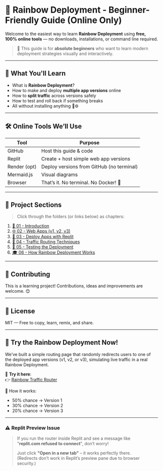 # 🌈 Rainbow Deployment - Beginner-Friendly Guide (Online Only)

Welcome to the easiest way to learn **Rainbow Deployment** using **free, 100% online tools** — no downloads, installations, or command line required.

> 🐣 This guide is for **absolute beginners** who want to learn modern deployment strategies visually and interactively.

---

## 🧠 What You'll Learn

- What is **Rainbow Deployment**?
- How to make and deploy **multiple app versions** online
- How to **split traffic** across versions safely
- How to test and roll back if something breaks
- All without installing anything 🚫⚙️

---

## 🛠 Online Tools We’ll Use

| Tool        | Purpose                                   |
|-------------|-------------------------------------------|
| GitHub      | Host this guide & code                    |
| Replit      | Create + host simple web app versions     |
| Render (opt)| Deploy versions from GitHub (no terminal) |
| Mermaid.js  | Visual diagrams                           |
| Browser     | That’s it. No terminal. No Docker! 🧼     |

---

## 📘 Project Sections

> Click through the folders (or links below) as chapters:

1. [📖 01 - Introduction](01-introduction/README.md)  
2. [🌐 02 - Web Apps (v1, v2, v3)](02-web-apps/README.md)  
3. [🚀 03 - Deploy Apps with Replit](03-deploy-with-replit/README.md)  
4. [🔀 04 - Traffic Routing Techniques](04-traffic-routing/README.md)  
5. [🧪 05 - Testing the Deployment](05-testing/README.md)  
6. [🎓 06 - How Rainbow Deployment Works](06-how-it-works/README.md)  

---

## 🤝 Contributing

This is a learning project! Contributions, ideas and improvements are welcome. 😊

---

## 📄 License

MIT — Free to copy, learn, remix, and share.

---

## 🌈 Try the Rainbow Deployment Now!

We’ve built a simple routing page that randomly redirects users to one of the deployed app versions (v1, v2, or v3), simulating live traffic in a real Rainbow Deployment.

🔀 **Try it here**:  
👉 [Rainbow Traffic Router](https://replit.com/@iamdakheel/rainbow-router)

🧠 How it works:
- 50% chance → Version 1  
- 30% chance → Version 2  
- 20% chance → Version 3  

---

### ⚠️ Replit Preview Issue

> If you run the router inside Replit and see a message like  
> "**replit.com refused to connect**", don’t worry!
> 
> Just click **"Open in a new tab"** – it works perfectly there.  
> (Redirects don’t work in Replit’s preview pane due to browser security.)
